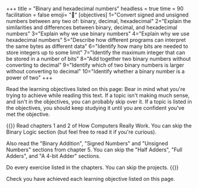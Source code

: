 +++
title = "Binary and hexadecimal numbers"
headless = true
time = 90
facilitation = false
emoji= "📖"
[objectives]
    1="Convert signed and unsigned numbers between any two of: binary, decimal, hexadecimal"
    2="Explain the similarities and differences between binary, decimal, and hexadecimal numbers"
    3="Explain why we use binary numbers"
    4="Explain why we use hexadecimal numbers"
    5="Describe how different programs can interpret the same bytes as different data"
    6="Identify how many bits are needed to store integers up to some limit"
    7="Identify the maximum integer that can be stored in a number of bits"
    8="Add together two binary numbers without converting to decimal"
    9="Identify which of two binary numbers is larger without converting to decimal"
    10="Identify whether a binary number is a power of two"
+++

Read the learning objectives listed on this page: Bear in mind what you're trying to achieve while reading this text. If a topic isn't making much sense, and isn't in the objectives, you can probably skip over it. If a topic is listed in the objectives, you should keep studying it until you are confident you've met the objective.

{{<note type="Reading">}}
Read chapters 1 and 2 of How Computers Really Work. You can skip the Binary Logic section (but feel free to read it if you're curious).

Also read the "Binary Addition", "Signed Numbers" and "Unsigned Numbers" sections from chapter 5. You can skip the "Half Adders", "Full Adders", and "A 4-bit Adder" sections.

Do every exercise listed in the chapters. You can skip the projects.
{{</note>}}

Check you have achieved each learning objective listed on this page.
